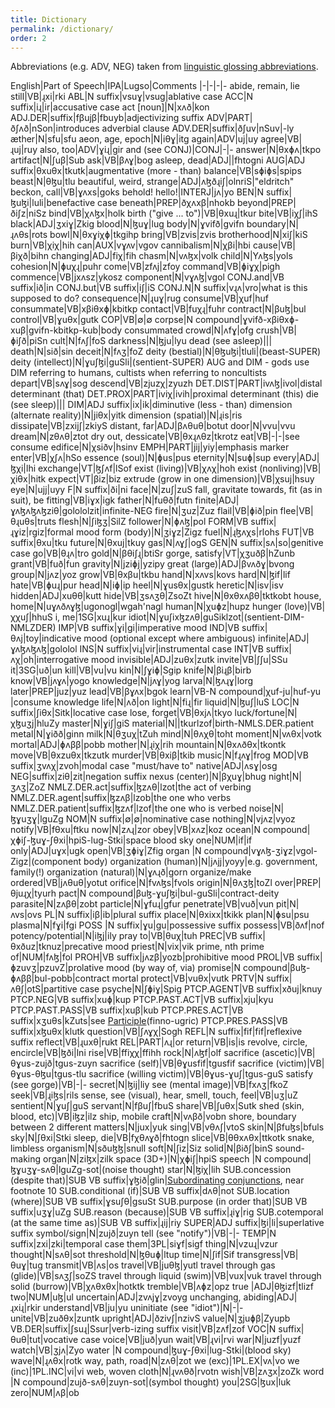 ```yaml
---
title: Dictionary
permalink: /dictionary/
order: 2
---
```


Abbreviations (e.g. ADV, NEG) taken from [linguistic glossing abbreviations](https://en.wikipedia.org/wiki/List_of_glossing_abbreviations).

English|Part of Speech|IPA|Lugso|Comments
|-|-|-|-
abide, remain, lie still|VB|ɻxi|rki
ABL|N suffix|vsuɣ|vsug|ablative case
ACC|N suffix|iɻ|ir|accusative case
act [noun]|N|xʌð|kon
ADJ.DER|suffix|fβujβ|fbuyb|adjectivizing suffix
ADV|PART|ðʃʌð|nSon|introduces adverbial clause
ADV.DER|suffix|ðʃuv|nSuv|-ly
æther|N|sfu|sfu
aeon, age, epoch|N|iθɣ|itg
again|ADV|uj|uy
agree|VB|ɻuj|ruy
also, too|ADV|ɣiɻ|gir
and (see CONJ)|CONJ|-|-
answer|N|θxɸʌ|tkpo
artifact|N|ʃuβ|Sub
ask|VB|βʌɣ|bog
asleep, dead|ADJ||fhtogni
AUG|ADJ suffix|θxuθx|tkutk|augmentative (more - than)
balance|VB|sɸiɸs|spips
beast|N|θɮu|tlu
beautiful, weird, strange|ADJ|ʌɮðɻiʃ|olnriS|"eldritch"
beckon, call|VB|ɣʌxs|goks
behold! hello!|INTERJ|jʌ|yo
BEN|N suffix|ɮuɮi|luli|benefactive case
beneath|PREP|ðχʌxβ|nhokb
beyond|PREP|ðiʃz|niSz
bind|VB|χʌɮx|holk
birth ("give ... to")|VB|θxuɻ|tkur
bite|VB|iχʃ|ihS
black|ADJ|ʒxiɣ|Zkig
blood|N|ɮuɣ|lug
body|N|ɣvifð|gvifn
boundary|N|ɻʌθs|rots
bowl|N|θxɣiχɸ|tkgihp
bring|VB|zvis|zvis
brotherhood|N|xiʃ|kiS
burn|VB|χiχ|hih
can|AUX|vɣʌv|vgov
cannibalism|N|χβi|hbi
cause|VB|βiχð|bihn
changing|ADJ|fiχ|fih
chasm|N|vʌɮx|volk
child|N|Yʌɮs|yols
cohesion|N|ɸuχɻ|puhr
come|VB|zfʌj|zfoy
command|VB|ɸiɣχ|pigh
commence|VB|jxʌsz|ykosz
component|N|vɣʌɮ|vgol
CONJ.and|VB suffix|ið|in
CONJ.but|VB suffix|iʃ|iS
CONJ.N|N suffix|vɻʌ|vro|what is this supposed to do?
consequence|N|ɻuɣ|rug
consume|VB|χuf|huf
consummate|VB|xβiθxɸ|kbitkp
contact|VB|fuχɻ|fuhr
contract|N|βuɮ|bul
control|VB|ɣuθx|gutk
COP|VB|∅|∅
corpse|N compound|ɣvifð-xβiθxɸ-xuβ|gvifn-kbitkp-kub|body consummated
crowd|N|ʌfɣ|ofg
crush|VB|ɸiʃð|piSn
cult|N|fʌʃ|foS
darkness|N|ɮju|lyu
dead (see asleep)|||
death|N|sið|sin
deceit|N|fʌʒ|foZ
deity (bestial)|N|θɮuɮi|tluli|(beast-SUPER)
deity (intellect)|N|ɣuʃɮi|guSli|(sentient-SUPER) AUG and DIM - gods use DIM referring to humans, cultists when referring to noncultists
depart|VB|sʌɣ|sog
descend|VB|zjuzχ|zyuzh
DET.DIST|PART|ivʌɮ|ivol|distal determinant (that)
DET.PROX|PART|iviχ|ivih|proximal determinant (this)
die (see sleep)|||
DIM|ADJ suffix|ix|ik|diminutive (less - than)
dimension (alternate reality)|N|jiθx|yitk
dimension (spatial)|N|ɻis|ris
dissipate|VB|zxijʃ|zkiyS
distant, far|ADJ|βʌθuθ|botut
door|N|vvu|vvu
dream|N|zθʌθ|ztot
dry out, dessicate|VB|θxɻʌθz|tkrotz
eat|VB|-|-|see consume
edifice|N|χsiðv|hsinv
EMPH|PART|jij|yiy|emphasis marker
enter|VB|χʃʌ|hSo
essence (soul)|N|ɸus|pus
eternity|N|suɸ|sup
every|ADJ|ɮχi|lhi
exchange|VT|ɮʃʌf|lSof
exist (living)|VB|χʌχ|hoh
exist (nonliving)|VB|χiθx|hitk
expect|VT|βiz|biz
extrude (grow in one dimension)|VB|χsuj|hsuy
eye|N|ujj|uyy
F|N suffix|ði|ni
face|N|zuʃ|zuS
fall, gravitate towards, fit (as in suit), be fitting|VB|iɣx|igk
father|N|fuθð|futn
finite|ADJ|ɣʌɮʌɮʌɮziθ|golololzit|infinite-NEG
fire|N|ʒuz|Zuz
flail|VB|ɸið|pin
flee|VB|θɻuθs|truts
flesh|N|ʃiɮʒ|SilZ
follower|N|ɸʌɮ|pol
FORM|VB suffix|ɻɣiz|rgiz|formal mood
form (body)|N|ʒiɣz|Zigz
fuel|N|ɻɮʌχs|rlohs
FUT|VB suffix|θxu|tku
future|N|θxuj|tkuy
gas|N|ʌɣʃ|ogS
GEN|N suffix|sʌ|so|genitive case
go|VB|θɻʌ|tro
gold|N|βθiʃɻ|btiSr
gorge, satisfy|VT|χʒuðβ|hZunb
grant|VB|fuð|fun
gravity|N|jziɸj|yzipy
great (large)|ADJ|βvʌðɣ|bvong
group|N|jʌz|yoz
grow|VB|θxβu|tkbu
hand|N|xʌvs|kovs
hard|N|ɮif|lif
hate|VB|ɸuɻ|pur
head|N|iɸ|ip
heel|N|ɣusθx|gustk
heretic|N|isv|isv
hidden|ADJ|xuθθ|kutt
hide|VB|ʒsʌʒθ|ZsoZt
hive|N|θxθxʌβθ|tktkobt
house, home|N|uɣʌðʌɣɮ|ugonogl|wgah'nagl
human|N|χuɸz|hupz
hunger (love)|VB|χχuʃ|hhuS
i, me|1SG|xuɻ|kur
idiot|N|ɣuʃixɮzʌθ|guSiklzot|(sentient-DIM-NMLZDER)
IMP|VB suffix|ɣi|gi|imperative mood
IND|VB suffix|θʌj|toy|indicative mood (optional except where ambiguous)
infinite|ADJ|ɣʌɮʌɮʌɮ|gololol
INS|N suffix|viɻ|vir|instrumental case
INT|VB suffix|ʌχ|oh|interrogative mood
invisible|ADJ|zuθx|zutk
invite|VB|ʃʃu|SSu
it|3SG|uð|un
kill|VB|vu|vu
kin|N|ʃɣiɸ|Sgip
knife|N|βiɻβ|birb
know|VB|jʌɣʌ|yogo
knowledge|N|jʌɣ|yog
larva|N|ɮʌɻɣ|lorg
later|PREP|juz|yuz
lead|VB|βɣʌx|bgok
learn|VB-N compound|χuf-ju|huf-yu |consume knowledge
life|N|ʌð|on
light|N|fiɻ|fir
liquid|N|ɮuʃ|luS
LOC|N suffix|ʃiθx|Sitk|locative case
lose, forget|VB|θxjʌ|tkyo
luck/fortune|N|χɮuʒj|hluZy
master|N|ɣiʃ|giS
material|N||tkurlzof|birth-NMLS.DER.patient
metal|N|ɣiðð|ginn
milk|N|θʒuχ|tZuh
mind|N|θʌχθ|toht
moment|N|vʌθx|votk
mortal|ADJ|ɸʌββ|pobb
mother|N|ɻiχ|rih
mountain|N|θxʌðθx|tkontk
move|VB|θxzuθx|tkzutk
murder|VB|θxiβ|tkib
music|N|fɻʌɣ|frog
MOD|VB suffix|ʒvʌχ|zvoh|modal case "must/have to"
native|ADJ|ʌsɣ|osg
NEG|suffix|ziθ|zit|negation suffix
nexus (center)|N|βχuɣ|bhug
night|N|ʒʌʒ|ZoZ
NMLZ.DER.act|suffix|ɮzʌθ|lzot|the act of verbing
NMLZ.DER.agent|suffix|ɮzʌβ|lzob|the one who verbs
NMLZ.DER.patient|suffix|ɮzʌf|lzof|the one who is verbed
noise|N|ɮɣuʒɣ|lguZg
NOM|N suffix|∅|∅|nominative case
nothing|N|vjʌz|vyoz
notify|VB|fθxu|ftku
now|N|zʌɻ|zor
obey|VB|xʌz|koz
ocean|N compound|χɸiʃ-ɮuɣ-ʃθxi|hpiS-lug-Stki|space blood sky
one|NUM|if|if
only|ADJ|uɣx|ugk
open|VB|ʒɸiɣ|Zfig
organ |N compound|vɣʌɮ-ʒiɣz|vgol-Zigz|(component body)
organization (human)|N|jʌjj|yoyy|e.g. government, family(!)
organization (natural)|N|ɣʌɻð|gorn
organize/make ordered|VB|jʌθuθ|yotut
orifice|N|fvʌɮs|fvols
origin|N|θʌʒɮ|toZl
over|PREP|θjuɻχ|tyurh
pact|N compound|βuɮ-ɣuʃɮi|bul-guSli|contract-deity
parasite|N|zʌβθ|zobt
particle|N|ɣfuɻ|gfur
penetrate|VB|vuð|vun
pit|N|ʌvs|ovs
PL|N suffix|iβ|ib|plural suffix
place|N|θxixx|tkikk
plan|N|ɸsu|psu
plasma|N|fɣi|fgi
POSS |N suffix|ɣu|gu|possessive suffix
possess|VB|ðʌf|nof
potency/potential|N|iɮj|ily
pray to|VB|θuχ|tuh
PREC|VB suffix|θxðuz|tknuz|precative mood
priest|N|vix|vik
prime, nth prime of|NUM|fʌɮ|fol
PROH|VB suffix|jʌzβ|yozb|prohibitive mood
PROL|VB suffix|ɸzuvʒ|pzuvZ|prolative mood (by way of, via)
promise|N compound|βuɮ-ɸʌββ|bul-pobb|contract mortal
protect|VB|vuθx|vutk
PRTV|N suffix|ʌθʃ|otS|partitive case
psyche|N|ʃɸiɣ|Spig
PTCP.AGENT|VB suffix|xðuj|knuy
PTCP.NEG|VB suffix|xuɸ|kup
PTCP.PAST.ACT|VB suffix|xju|kyu
PTCP.PAST.PASS|VB suffix|xuβ|kub
PTCP.PRES.ACT|VB suffix|xʒuθs|kZuts|see [Participle](https://en.m.wikipedia.org/wiki/Participle)(finno-ugric)
PTCP.PRES.PASS|VB suffix|xɮuθx|klutk
question|VB|ʃʌɣχ|Sogh
REFL|N suffix|fif|fif|reflexive suffix
reflect|VB|ɻuxθ|rukt
REL|PART|ʌɻ|or
return|VB|is|is
revolve, circle, encircle|VB|ɮði|lni
rise|VB|ffiχχ|ffihh
rock|N|ʌɮf|olf
sacrifice (ascetic)|VB|θɣus-zujð|tgus-zuyn
sacrifice (self)|VB|θɣusfif|tgusfif
sacrifice (victim)|VB|θɣus-θɮu|tgus-tlu
sacrifice (willing victim)|VB|θɣus-ɣuʃ|tgus-guS
satisfy (see gorge)|VB|-|-
secret|N|ɮij|liy
see (mental image)|VB|fxʌʒ|fkoZ
seek|VB|ɻiɮs|rils
sense, see (visual), hear, smell, touch, feel|VB|uʒ|uZ
sentient|N|ɣuʃ|guS
servant|N|fβuʃ|fbuS
share|VB|ʃuθx|Sutk
shed (skin, blood, etc)|VB|iɮz|ilz
ship, mobile craft|N|vʌβð|vobn
shore, boundary between 2 different matters|N|jux|yuk
sing|VB|vθʌʃ|vtoS
skin|N|βfuɮs|bfuls
sky|N|ʃθxi|Stki
sleep, die|VB|fχθʌɣð|fhtogn
slice|VB|θθxʌθx|ttkotk
snake, limbless organism|N|sðuɮɮ|snull
soft|N|ʃiz|Siz
solid|N|βiðʃ|binS
sound-making organ|N|ziɮx|zilk
space (3D+)|N|χɸiʃ|hpiS
speech |N compound|ɮɣuʒɣ-sʌθ|lguZg-sot|(noise thought)
star|N|ɮiχ|lih
SUB.concession (despite that)|SUB VB suffix|ɣɮið|glin|[Subordinating conjunctions](https://en.wikipedia.org/wiki/Conjunction_(grammar)#Subordinating_conjunctions), near footnote 10
SUB.conditional (if)|SUB VB suffix|dʌθ|not
SUB.location (where)|SUB VB suffix|ɣsuʃθ|gsuSt
SUB.purpose (in order that)|SUB VB suffix|uʒɣ|uZg
SUB.reason (because)|SUB VB suffix|ɻiɣ|rig
SUB.cotemporal (at the same time as)|SUB VB suffix|ɻij|riy
SUPER|ADJ suffix|ɮi|li|superlative suffix
symbol/sign|N|zujð|zuyn
tell (see "notify")|VB|-|-
TEMP|N suffix|zxi|zki|temporal case
them|3PL|siɣf|sigf
thing|N|vzuɻ|vzur
thought|N|sʌθ|sot
threshold|N|ɮθuɸ|ltup
time|N|ʃif|Sif
transgress|VB|θuɣ|tug
transmit|VB|ʌs|os
travel|VB|juθɮ|yutl
travel through gas (glide)|VB|sʌʒʃ|soZS
travel through liquid (swim)|VB|vux|vuk
travel through solid (burrow)|VB|χʌθxθx|hotktk
tremble|VB|ʌɸz|opz
true |ADJ|θɮizf|tlizf
two|NUM|uɮ|ul
uncertain|ADJ|zvʌjɣ|zvoyg
unchanging, abiding|ADJ|ɻxiɻ|rkir
understand|VB|ju|yu
uninitiate (see "idiot")|N|-|-
unite|VB|zuðθx|zuntk
upright|ADJ|ðzivʃ|nzivS
value|N|ʒjuɸβ|Zyupb
VB.DER|suffix|ʃsuɻ|Ssur|verb-izing suffix
visit|VB|zʌf|zof
VOC|N suffix|θuθ|tut|vocative case
voice|VB|juð|yun
wait|VB|ɻvi|rvi
war|N|juzf|yuzf
watch|VB|ʒjʌ|Zyo
water |N compound|ɮuɣ-ʃθxi|lug-Stki|(blood sky)
wave|N|ɻʌθx|rotk
way, path, road|N|zʌθ|zot
we (exc)|1PL.EX|vʌ|vo
we (inc)|1PL.INC|vi|vi
web, woven cloth|N|ɻvʌθð|rvotn
wish|VB|zʌʒx|zoZk
word |N compound|zujð-sʌθ|zuyn-sot|(symbol thought)
you|2SG|ɮux|luk
zero|NUM|ʌβ|ob
